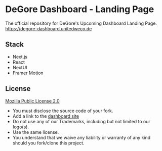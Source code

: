 # DeGore Dashboard - Landing Page

The official repository for DeGore's Upcoming Dashboard Landing Page.
https://degore-dashboard.unitedweco.de

## Stack

- Next.js
- React
- NextUI
- Framer Motion

## License

[Mozilla Public License 2.0](https://www.mozilla.org/en-US/MPL/2.0/)

- You must disclose the source code of your fork.
- Add a link to the [dashboard site](https://degore-dashboard.unitedweco.de)
- Do not use any of our Trademarks, including but not limited to our logo(s).
- Use the same license.
- You understand that we waive any liability or warranty of any kind should you fork/clone this project.

